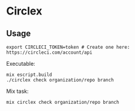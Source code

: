# Circlex

## Usage

```
export CIRCLECI_TOKEN=token # Create one here: https://circleci.com/account/api
```

Executable:
```
mix escript.build
./circlex check organization/repo branch
```

Mix task:
```
mix circlex check organization/repo branch
```
